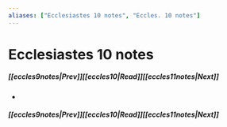 ```yaml
---
aliases: ["Ecclesiastes 10 notes", "Eccles. 10 notes"]
---
```

# Ecclesiastes 10 notes
##### <span class=arrow-left></span>[[eccles9notes|Prev]]<span class=navigation-separator></span>[[eccles10|Read]]<span class=navigation-separator></span>[[eccles11notes|Next]]<span class=arrow-right></span>
- 
##### <span class=arrow-left></span>[[eccles9notes|Prev]]<span class=navigation-separator></span>[[eccles10|Read]]<span class=navigation-separator></span>[[eccles11notes|Next]]<span class=arrow-right></span>